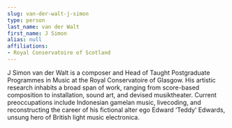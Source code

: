 ```yaml
---
slug: van-der-walt-j-simon
type: person
last_name: van der Walt
first_name: J Simon
alias: null
affiliations:
- Royal Conservatoire of Scotland
---
```


J Simon van der Walt is a composer and Head of Taught Postgraduate Programmes in Music at the Royal Conservatoire of Glasgow. His artistic research inhabits a broad span of work, ranging from score-based composition to installation, sound art, and devised musiktheater. Current preoccupations include Indonesian gamelan music, livecoding, and reconstructing the career of his fictional alter ego Edward ‘Teddy’ Edwards, unsung hero of British light music electronica.